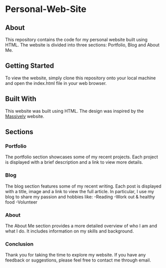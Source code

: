 # Personal-Web-Site
## About
This repository contains the code for my personal website built using HTML. The website is divided into three sections: Portfolio, Blog and About Me.

## Getting Started
To view the website, simply clone this repository onto your local machine and open the index.html file in your web browser.

## Built With
This website was built using HTML. The design was inspired by the [Massively](https://html5up.net/massively) website.

## Sections

### Portfolio
The portfolio section showcases some of my recent projects. Each project is displayed with a brief description and a link to view more details.

### Blog
The blog section features some of my recent writing. Each post is displayed with a title, image and a link to view the full article.
In particular, I use my blog to share my passion and hobbies like:
-Reading
-Work out & healthy food
-Volunteer

### About
The About Me section provides a more detailed overview of who I am and what I do. It includes information on my skills and background.

### Conclusion
Thank you for taking the time to explore my website. If you have any feedback or suggestions, please feel free to contact me through email.
